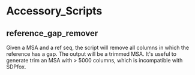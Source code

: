 # Accessory_Scripts

## reference_gap_remover
Given a MSA and a ref seq, the script will remove all columns in which the reference has a gap. 
The output will be a trimmed MSA. It's useful to generate trim an MSA with > 5000 columns, which is incompatible with SDPfox.

